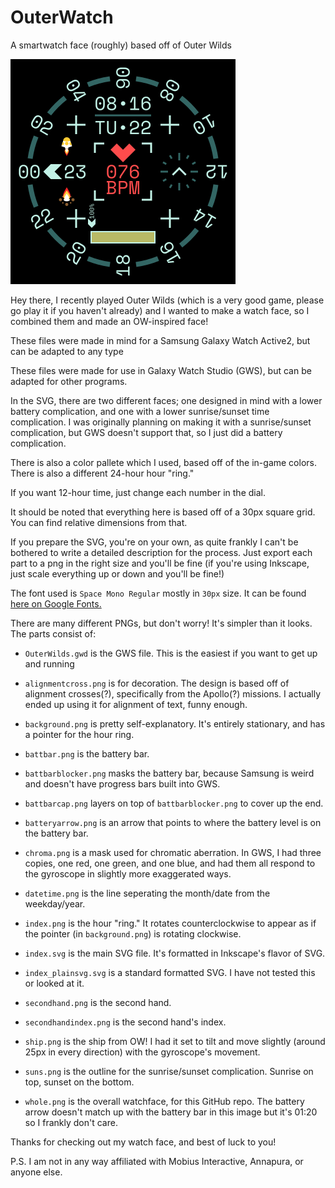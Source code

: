 # OuterWatch
A smartwatch face (roughly) based off of Outer Wilds

![alt text](https://github.com/HenriHawk42/OuterWatch/blob/main/whole.png "The cool :)")

Hey there, I recently played Outer Wilds (which is a very good game, please go play it if you haven't already) and I wanted to make a watch face, so I combined them and made an OW-inspired face!

These files were made in mind for a Samsung Galaxy Watch Active2, but can be adapted to any type

These files were made for use in Galaxy Watch Studio (GWS), but can be adapted for other programs.

In the SVG, there are two different faces; one designed in mind with a lower battery complication, and one with a lower sunrise/sunset time complication. I was originally planning on making it with a sunrise/sunset complication, but GWS doesn't support that, so I just did a battery complication.

There is also a color pallete which I used, based off of the in-game colors. There is also a different 24-hour hour "ring."

If you want 12-hour time, just change each number in the dial.

It should be noted that everything here is based off of a 30px square grid. You can find relative dimensions from that.

If you prepare the SVG, you're on your own, as quite frankly I can't be bothered to write a detailed description for the process. Just export each part to a png in the right size and you'll be fine (if you're using Inkscape, just scale everything up or down and you'll be fine!)

The font used is `Space Mono Regular` mostly in `30px` size. It can be found [here on Google Fonts.](https://fonts.google.com/specimen/Space+Mono)

There are many different PNGs, but don't worry! It's simpler than it looks. The parts consist of:

- `OuterWilds.gwd` is the GWS file. This is the easiest if you want to get up and running

- `alignmentcross.png` is for decoration. The design is based off of alignment crosses(?), specifically from the Apollo(?) missions. I actually ended up using it for alignment of text, funny enough.
- `background.png` is pretty self-explanatory. It's entirely stationary, and has a pointer for the hour ring.
- `battbar.png` is the battery bar.
- `battbarblocker.png` masks the battery bar, because Samsung is weird and doesn't have progress bars built into GWS.
- `battbarcap.png` layers on top of `battbarblocker.png` to cover up the end.
- `batteryarrow.png` is an arrow that points to where the battery level is on the battery bar.
- `chroma.png` is a mask used for chromatic aberration. In GWS, I had three copies, one red, one green, and one blue, and had them all respond to the gyroscope in slightly more exaggerated ways.
- `datetime.png` is the line seperating the month/date from the weekday/year.
- `index.png` is the hour "ring." It rotates counterclockwise to appear as if the pointer (in `background.png`) is rotating clockwise.
- `index.svg` is the main SVG file. It's formatted in Inkscape's flavor of SVG.
- `index_plainsvg.svg` is a standard formatted SVG. I have not tested this or looked at it.
- `secondhand.png` is the second hand.
- `secondhandindex.png` is the second hand's index.
- `ship.png` is the ship from OW! I had it set to tilt and move slightly (around 25px in every direction) with the gyroscope's movement.
- `suns.png` is the outline for the sunrise/sunset complication. Sunrise on top, sunset on the bottom.
- `whole.png` is the overall watchface, for this GitHub repo. The battery arrow doesn't match up with the battery bar in this image but it's 01:20 so I frankly don't care.

Thanks for checking out my watch face, and best of luck to you!

P.S. I am not in any way affiliated with Mobius Interactive, Annapura, or anyone else.
